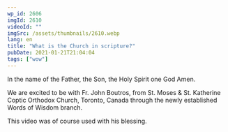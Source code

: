 ```yaml
---
wp_id: 2606
imgId: 2610
videoId: ""
imgSrc: /assets/thumbnails/2610.webp
lang: en
title: "What is the Church in scripture?"
pubDate: 2021-01-21T21:04:04
tags: ["wow"]
---
```


<!-- page: 6 -->

<p>In the name of the Father, the Son, the Holy Spirit one God Amen.</p>
<p>We are excited to be with Fr. John Boutros, from St. Moses &amp; St. Katherine Coptic Orthodox Church, Toronto, Canada through the newly established Words of Wisdom branch.</p>
<p>This video was of course used with his blessing.</p>
<p>&nbsp;</p>
